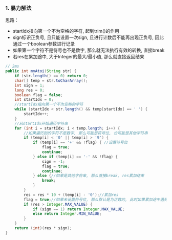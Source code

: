 ### 1. 暴力解法	

思路：

* startIdx指向第一个不为空格的字符, 起到trim()的作用
* sign标识正负号, 且只能设置一次sign, 且进行计数后不能再出现正负号, 因此通过一个boolean参数进行记录	
* 如果第一个字符不是符号也不是数字, 那么就无法执行有效的转换, 直接break
* 若res在累加途中, 大于Integer的最大/最小值, 那么就直接返回结果

```java
// 2ms
public int myAtoi(String str) {
    if (str.length() == 0) return 0;
    char[] temp = str.toCharArray();
    int sign = 1;
    long res = 0;
    boolean flag = false;
    int startIdx = 0;
    //startIdx指向第一个不为空格的字符
    while (startIdx < str.length() && temp[startIdx] == ' ') {
        startIdx++;
    }
    //从startIdx开始遍历字符串
    for (int i = startIdx; i < temp.length; i++) {
        //如果遍历到的字符不是数字, 那么可能是符号位, 也可能是其他字符串
        if (temp[i] < '0' || temp[i] > '9') {
            if (temp[i] == '+' && !flag) { //设置符号位
                flag = true;
                continue;
            } else if (temp[i] == '-' && !flag) {
                sign = -1;
                flag = true;
                continue;
            } else {//如果是其他字符串, 那么直接break, res累加结束
                break;
            }
        }
        res = res * 10 + (temp[i] - '0');//累加res
        flag = true;//如果未设置符号位, 那么默认是为正数的, 此时如果累加途中遇到了符号位, 我们不能让它影响到此时累加的结果, 因此此处设置了flag=true
        if (res > Integer.MAX_VALUE) {
            if (sign == 1) return Integer.MAX_VALUE;
            else return Integer.MIN_VALUE;
        }
    }
    return (int)(res * sign);
}
```